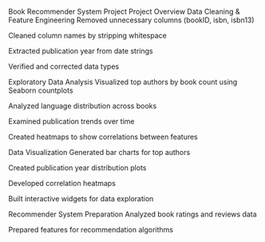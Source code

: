 Book Recommender System Project
Project Overview
Data Cleaning & Feature Engineering
Removed unnecessary columns (bookID, isbn, isbn13)

Cleaned column names by stripping whitespace

Extracted publication year from date strings

Verified and corrected data types

Exploratory Data Analysis
Visualized top authors by book count using Seaborn countplots

Analyzed language distribution across books

Examined publication trends over time

Created heatmaps to show correlations between features

Data Visualization
Generated bar charts for top authors

Created publication year distribution plots

Developed correlation heatmaps

Built interactive widgets for data exploration

Recommender System Preparation
Analyzed book ratings and reviews data

Prepared features for recommendation algorithms
